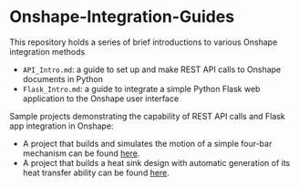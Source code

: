 # Onshape-Integration-Guides
This repository holds a series of brief introductions to various Onshape integration methods
- `API_Intro.md`: a guide to set up and make REST API calls to Onshape documents in Python 
- `Flask_Intro.md`: a guide to integrate a simple Python Flask web application to the Onshape user interface 

Sample projects demonstrating the capability of REST API calls and Flask app integration in Onshape: 
- A project that builds and simulates the motion of a simple four-bar mechanism can be found [here](https://github.com/PTC-Education/Four-Bar-Mechanism). 
- A project that builds a heat sink design with automatic generation of its heat transfer ability can be found [here](https://github.com/PTC-Education/Heat-Sink-Design). 